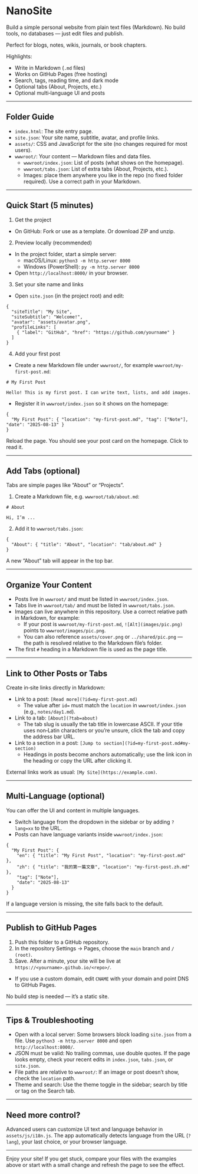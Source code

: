 # NanoSite

Build a simple personal website from plain text files (Markdown). No build tools, no databases — just edit files and publish.

Perfect for blogs, notes, wikis, journals, or book chapters.

Highlights:
- Write in Markdown (`.md` files)
- Works on GitHub Pages (free hosting)
- Search, tags, reading time, and dark mode
- Optional tabs (About, Projects, etc.)
- Optional multi‑language UI and posts

---

## Folder Guide

- `index.html`: The site entry page.
- `site.json`: Your site name, subtitle, avatar, and profile links.
- `assets/`: CSS and JavaScript for the site (no changes required for most users).
- `wwwroot/`: Your content — Markdown files and data files.
  - `wwwroot/index.json`: List of posts (what shows on the homepage).
  - `wwwroot/tabs.json`: List of extra tabs (About, Projects, etc.).
  - Images: place them anywhere you like in the repo (no fixed folder required). Use a correct path in your Markdown.

---

## Quick Start (5 minutes)

1) Get the project
- On GitHub: Fork or use as a template. Or download ZIP and unzip.

2) Preview locally (recommended)
- In the project folder, start a simple server:
  - macOS/Linux: `python3 -m http.server 8000`
  - Windows (PowerShell): `py -m http.server 8000`
- Open `http://localhost:8000/` in your browser.

3) Set your site name and links
- Open `site.json` (in the project root) and edit:

```
{
  "siteTitle": "My Site",
  "siteSubtitle": "Welcome!",
  "avatar": "assets/avatar.png",
  "profileLinks": [
    { "label": "GitHub", "href": "https://github.com/yourname" }
  ]
}
```

4) Add your first post
- Create a new Markdown file under `wwwroot/`, for example `wwwroot/my-first-post.md`:

```
# My First Post

Hello! This is my first post. I can write text, lists, and add images.
```

- Register it in `wwwroot/index.json` so it shows on the homepage:

```
{
  "My First Post": { "location": "my-first-post.md", "tag": ["Note"], "date": "2025-08-13" }
}
```

Reload the page. You should see your post card on the homepage. Click to read it.

---

## Add Tabs (optional)

Tabs are simple pages like “About” or “Projects”.

1) Create a Markdown file, e.g. `wwwroot/tab/about.md`:

```
# About

Hi, I’m ...
```

2) Add it to `wwwroot/tabs.json`:

```
{
  "About": { "title": "About", "location": "tab/about.md" }
}
```

A new “About” tab will appear in the top bar.

---

## Organize Your Content

- Posts live in `wwwroot/` and must be listed in `wwwroot/index.json`.
- Tabs live in `wwwroot/tab/` and must be listed in `wwwroot/tabs.json`.
- Images can live anywhere in this repository. Use a correct relative path in Markdown, for example:
  - If your post is `wwwroot/my-first-post.md`, `![Alt](images/pic.png)` points to `wwwroot/images/pic.png`.
  - You can also reference `assets/cover.png` or `../shared/pic.png` — the path is resolved relative to the Markdown file’s folder.
- The first `#` heading in a Markdown file is used as the page title.

---

## Link to Other Posts or Tabs

Create in‑site links directly in Markdown:

- Link to a post: `[Read more](?id=my-first-post.md)`
  - The value after `id=` must match the `location` in `wwwroot/index.json` (e.g., `notes/day1.md`).
- Link to a tab: `[About](?tab=about)`
  - The tab slug is usually the tab title in lowercase ASCII. If your title uses non‑Latin characters or you’re unsure, click the tab and copy the address bar URL.
- Link to a section in a post: `[Jump to section](?id=my-first-post.md#my-section)`
  - Headings in posts become anchors automatically; use the link icon in the heading or copy the URL after clicking it.

External links work as usual: `[My Site](https://example.com)`.

---

## Multi‑Language (optional)

You can offer the UI and content in multiple languages.

- Switch language from the dropdown in the sidebar or by adding `?lang=xx` to the URL.
- Posts can have language variants inside `wwwroot/index.json`:

```
{
  "My First Post": {
    "en": { "title": "My First Post", "location": "my-first-post.md" },
    "zh": { "title": "我的第一篇文章", "location": "my-first-post.zh.md" },
    "tag": ["Note"],
    "date": "2025-08-13"
  }
}
```

If a language version is missing, the site falls back to the default.

---

## Publish to GitHub Pages

1) Push this folder to a GitHub repository.
2) In the repository Settings → Pages, choose the `main` branch and `/ (root)`.
3) Save. After a minute, your site will be live at `https://<yourname>.github.io/<repo>/`.
- If you use a custom domain, edit `CNAME` with your domain and point DNS to GitHub Pages.

No build step is needed — it’s a static site.

---

## Tips & Troubleshooting

- Open with a local server: Some browsers block loading `site.json` from a file. Use `python3 -m http.server 8000` and open `http://localhost:8000/`.
- JSON must be valid: No trailing commas, use double quotes. If the page looks empty, check your recent edits in `index.json`, `tabs.json`, or `site.json`.
- File paths are relative to `wwwroot/`: If an image or post doesn’t show, check the `location` path.
- Theme and search: Use the theme toggle in the sidebar; search by title or tag on the Search tab.

---

## Need more control?

Advanced users can customize UI text and language behavior in `assets/js/i18n.js`. The app automatically detects language from the URL (`?lang`), your last choice, or your browser language.

---

Enjoy your site! If you get stuck, compare your files with the examples above or start with a small change and refresh the page to see the effect.
